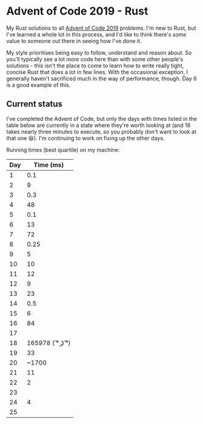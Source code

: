 # Advent of Code 2019 - Rust
My Rust solutions to all [Advent of Code 2019](https://adventofcode.com/2019) problems. I'm new to Rust, but I've learned a whole lot in this process, and I'd like to think there's _some_ value to someone out there in seeing how I've done it.

My style prioritises being easy to follow, understand and reason about.  So you'll typically see a lot _more_ code here than with some other people's solutions - this isn't the place to come to learn how to write really tight, concise Rust that does a lot in few lines.  With the occasional exception, I generally haven't sacrificed much in the way of performance, though. Day 6 is a good example of this.
## Current status
I've completed the Advent of Code, but only the days with times listed in the table below are currently in a state where they're worth looking at (and 18 takes nearly three minutes to execute, so you probably don't want to look at that one 😆). I'm continuing to work on fixing up the other days.

Running times (best quartile) on my machine:

| Day | Time (ms) |
| --- | --------- |
| 1   | 0.1       |
| 2   | 9         |
| 3   | 0.3       |
| 4   | 48        |
| 5   | 0.1       |
| 6   | 13        |
| 7   | 72        |
| 8   | 0.25      |
| 9   | 5         |
| 10  | 10        |
| 11  | 12        |
| 12  | 9         |
| 13  | 23        |
| 14  | 0.5       |
| 15  | 6         |
| 16  | 84        |
| 17  |           |
| 18  | 165978 ( ͡° ͜ʖ ͡°) |
| 19  | 33        |
| 20  | ~1700     |
| 21  | 11        |
| 22  | 2         |
| 23  |           |
| 24  | 4         |
| 25  |           |
